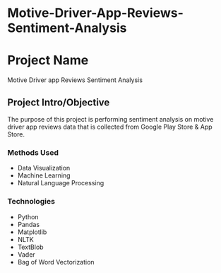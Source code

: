 # Motive-Driver-App-Reviews-Sentiment-Analysis

# Project Name
Motive Driver app Reviews Sentiment Analysis

## Project Intro/Objective
The purpose of this project is performing sentiment analysis on motive driver app reviews data that is collected from Google Play Store & App Store.  

### Methods Used
* Data Visualization
* Machine Learning 
* Natural Language Processing

### Technologies
* Python
* Pandas
* Matplotlib
* NLTK
* TextBlob
* Vader
* Bag of Word Vectorization



